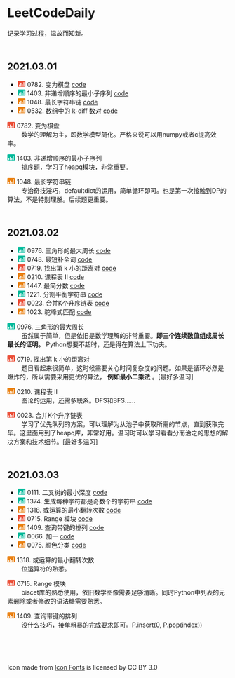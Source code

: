# LeetCodeDaily

记录学习过程，温故而知新。

## <br>**2021.03.01**

+ <img src="icons/hard_icon.png" height='14'> 0782. 变为棋盘 [code](https://github.com/yhzhang95/LeetCodeDaily/blob/main/No_0782.py)
+ <img src="icons/easy_icon.png" height='14'> 1403. 非递增顺序的最小子序列 [code](https://github.com/yhzhang95/LeetCodeDaily/blob/main/No_1403.py)
+ <img src="icons/medi_icon.png" height='14'> 1048. 最长字符串链 [code](https://github.com/yhzhang95/LeetCodeDaily/blob/main/No_1048.py)
+ <img src="icons/medi_icon.png" height='14'> 0532. 数组中的 k-diff 数对 [code](https://github.com/yhzhang95/LeetCodeDaily/blob/main/No_532.py)

<img src="icons/hard_icon.png" height='14'> 0782. 变为棋盘 <br> &emsp;&emsp; 数学的理解为主，即数学模型简化。严格来说可以用numpy或者c提高效率。

<img src="icons/easy_icon.png" height='14'> 1403. 非递增顺序的最小子序列 <br> &emsp;&emsp; 排序题，学习了heapq模块，非常重要。

<img src="icons/medi_icon.png" height='14'> 1048. 最长字符串链 <br> &emsp;&emsp; 专治奇技淫巧，defaultdict的运用，简单循环即可。也是第一次接触到DP的算法，不是特别理解。后续题更重要。

## <br>**2021.03.02**

+ <img src="icons/easy_icon.png" height='14'> 0976. 三角形的最大周长 [code](https://github.com/yhzhang95/LeetCodeDaily/blob/main/No_976.py)
+ <img src="icons/easy_icon.png" height='14'> 0748. 最短补全词 [code](https://github.com/yhzhang95/LeetCodeDaily/blob/main/No_0748.py)
+ <img src="icons/hard_icon.png" height='14'> 0719. 找出第 k 小的距离对 [code](https://github.com/yhzhang95/LeetCodeDaily/blob/main/No_0719.py)
+ <img src="icons/medi_icon.png" height='14'> 0210. 课程表 II [code](https://github.com/yhzhang95/LeetCodeDaily/blob/main/No_0210.py)
+ <img src="icons/medi_icon.png" height='14'> 1447. 最简分数 [code](https://github.com/yhzhang95/LeetCodeDaily/blob/main/No_1447.py)
+ <img src="icons/easy_icon.png" height='14'> 1221. 分割平衡字符串 [code](https://github.com/yhzhang95/LeetCodeDaily/blob/main/No_1221.py)
+ <img src="icons/hard_icon.png" height='14'> 0023. 合并K个升序链表 [code](https://github.com/yhzhang95/LeetCodeDaily/blob/main/No_0023.py)
+ <img src="icons/medi_icon.png" height='14'> 1023. 驼峰式匹配 [code](https://github.com/yhzhang95/LeetCodeDaily/blob/main/No_1023.py)

<img src="icons/easy_icon.png" height='14'> 0976. 三角形的最大周长 <br> &emsp;&emsp; 虽然属于简单，但是依旧是数学理解的非常重要。**即三个连续数值组成周长最长的证明。** Python想要不超时，还是得在算法上下功夫。

<img src="icons/hard_icon.png" height='14'> 0719. 找出第 k 小的距离对 <br> &emsp;&emsp; 题目看起来很简单，这时候需要关心时间复杂度的问题。如果是循环必然是爆炸的，所以需要采用更优的算法， **例如最小二乘法** 。[最好多温习]

<img src="icons/medi_icon.png" height='14'> 0210. 课程表 II <br> &emsp;&emsp; 图论的运用，还需多联系。DFS和BFS......

<img src="icons/hard_icon.png" height='14'> 0023. 合并K个升序链表 <br> &emsp;&emsp; 学习了优先队列的方案，可以理解为从池子中获取所需的节点，直到获取完毕。这里面用到了heapq库，非常好用。温习时可以学习看看分而治之的思想的解决方案和技术细节。[最好多温习]

## <br>**2021.03.03**

+ <img src="icons/easy_icon.png" height='14'> 0111. 二叉树的最小深度 [code](https://github.com/yhzhang95/LeetCodeDaily/blob/main/No_0111.py)
+ <img src="icons/easy_icon.png" height='14'> 1374. 生成每种字符都是奇数个的字符串 [code](https://github.com/yhzhang95/LeetCodeDaily/blob/main/No_1374.py)
+ <img src="icons/medi_icon.png" height='14'> 1318. 或运算的最小翻转次数 [code](https://github.com/yhzhang95/LeetCodeDaily/blob/main/No_1318.py)
+ <img src="icons/hard_icon.png" height='14'> 0715. Range 模块 [code](https://github.com/yhzhang95/LeetCodeDaily/blob/main/No_0715.py)
+ <img src="icons/medi_icon.png" height='14'> 1409. 查询带键的排列 [code](https://github.com/yhzhang95/LeetCodeDaily/blob/main/No_1409.py)
+ <img src="icons/easy_icon.png" height='14'> 0066. 加一 [code](https://github.com/yhzhang95/LeetCodeDaily/blob/main/No_0066.py)
+ <img src="icons/medi_icon.png" height='14'> 0075. 颜色分类 [code](https://github.com/yhzhang95/LeetCodeDaily/blob/main/No_0075.py)

<img src="icons/medi_icon.png" height='14'> 1318. 或运算的最小翻转次数 <br> &emsp;&emsp; 位运算符的熟悉。

<img src="icons/hard_icon.png" height='14'> 0715. Range 模块 <br> &emsp;&emsp; biscet库的熟悉使用，依旧数学图像需要足够清晰。同时Python中列表的元素删除或者修改的语法糖需要熟悉。

<img src="icons/medi_icon.png" height='14'> 1409. 查询带键的排列 <br> &emsp;&emsp; 没什么技巧，接单粗暴的完成要求即可。P.insert(0, P.pop(index))

[comment]: <> (   <img src="icons/hard_icon.png" height='14'>   )
[comment]: <> (   <img src="icons/medi_icon.png" height='14'>   )
[comment]: <> (   <img src="icons/easy_icon.png" height='14'>   )

<br><br><br><div>Icon made from <a href="http://www.onlinewebfonts.com/icon">Icon Fonts</a> is licensed by CC BY 3.0</div>
